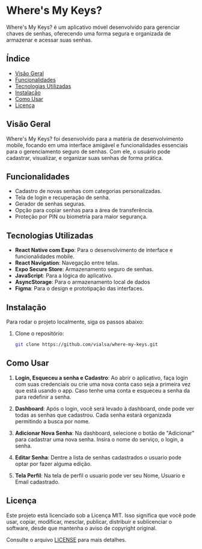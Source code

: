 # Where's My Keys?

Where's My Keys? é um aplicativo móvel desenvolvido para gerenciar chaves de senhas, oferecendo uma forma segura e organizada de armazenar e acessar suas senhas.

## Índice
- [Visão Geral](#visão-geral)
- [Funcionalidades](#funcionalidades)
- [Tecnologias Utilizadas](#tecnologias-utilizadas)
- [Instalação](#instalação)
- [Como Usar](#como-usar)
- [Licença](#licença)

## Visão Geral
Where's My Keys? foi desenvolvido para a matéria de desenvolvimento mobile, focando em uma interface amigável e funcionalidades essenciais para o gerenciamento seguro de senhas. Com ele, o usuário pode cadastrar, visualizar, e organizar suas senhas de forma prática.

## Funcionalidades
- Cadastro de novas senhas com categorias personalizadas.
- Tela de login e recuperação de senha.
- Gerador de senhas seguras.
- Opção para copiar senhas para a área de transferência.
- Proteção por PIN ou biometria para maior segurança.

## Tecnologias Utilizadas
- **React Native com Expo**: Para o desenvolvimento de interface e funcionalidades mobile.
- **React Navigation**: Navegação entre telas.
- **Expo Secure Store**: Armazenamento seguro de senhas.
- **JavaScript**: Para a lógica do aplicativo.
- **AsyncStorage**: Para o armazenamento local de dados
- **Figma**: Para o design e prototipação das interfaces.

## Instalação
Para rodar o projeto localmente, siga os passos abaixo:

1. Clone o repositório:
   ```bash
   git clone https://github.com/vialsa/where-my-keys.git

## Como Usar

1. **Login, Esqueceu a senha e Cadastro**:  Ao abrir o aplicativo, faça login com suas credenciais ou crie uma nova conta caso seja a primeira vez que está usando o app. Caso tenhe uma conta e esqueceu a senha da para redefinir a senha.

2. **Dashboard**:   Após o login, você será levado à dashboard, onde pode ver todas as senhas que cadastrou. Cada senha estará organizada permitindo a busca por nome.

3. **Adicionar Nova Senha**:   Na dashboard, selecione o botão de "Adicionar" para cadastrar uma nova senha. Insira o nome do serviço, o login, a senha.

4. **Editar Senha**:   Dentre a lista de senhas cadastrados o usuario pode optar por fazer alguma edição.

6. **Tela Perfil**:   Na tela de perfil o usuario pode ver seu Nome, Usuario e Email cadastrado.

## Licença

Este projeto está licenciado sob a Licença MIT. Isso significa que você pode usar, copiar, modificar, mesclar, publicar, distribuir e sublicenciar o software, desde que mantenha o aviso de copyright original.

Consulte o arquivo [LICENSE](./LICENSE) para mais detalhes.

